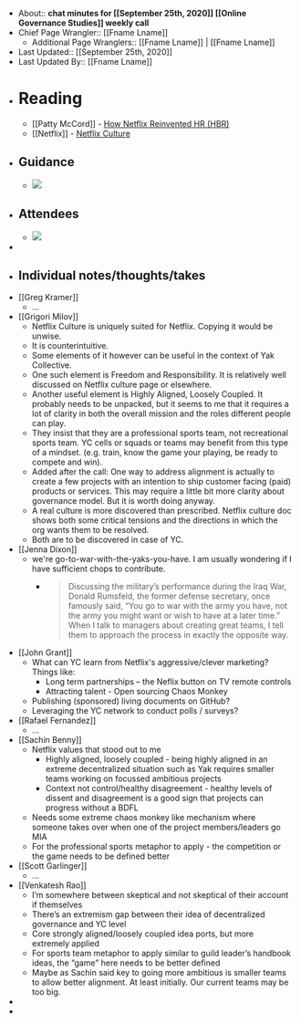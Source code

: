 - About:: __chat minutes for [[September 25th, 2020]] [[Online Governance Studies]] weekly call__
- Chief Page Wrangler:: [[Fname Lname]]
    - Additional Page Wranglers:: [[Fname Lname]] | [[Fname Lname]] 
- Last Updated:: [[September 25th, 2020]]
- Last Updated By:: [[Fname Lname]]
- # Reading
    - [[Patty McCord]] - [How Netflix Reinvented HR (HBR)](https://hbr.org/2014/01/how-netflix-reinvented-hr)
    - [[Netflix]] - [Netflix Culture](https://jobs.netflix.com/culture)
- ## Guidance
    - ![](https://firebasestorage.googleapis.com/v0/b/firescript-577a2.appspot.com/o/imgs%2Fapp%2FArtOfGig%2FxyH-t-TTAZ.png?alt=media&token=0359b7ac-b063-413a-b771-49f39ac089f7)
- ## Attendees
    - ![](https://firebasestorage.googleapis.com/v0/b/firescript-577a2.appspot.com/o/imgs%2Fapp%2FArtOfGig%2FmOoy5Trh29.png?alt=media&token=8ff4c626-a89e-4722-a387-35544dc53dad)
- 
- ## Individual notes/thoughts/takes
- [[Greg Kramer]]
    - ...
- [[Grigori Milov]]
    - Netflix Culture is uniquely suited for Netflix. Copying it would be unwise.
    - It is counterintuitive.
    - Some elements of it however can be useful in the context of Yak Collective.
    - One such element is Freedom and Responsibility. It is relatively well discussed on Netflix culture page or elsewhere.
    - Another useful element is Highly Aligned, Loosely Coupled. It probably needs to be unpacked, but it seems to me that it requires a lot of clarity in both the overall mission and the roles different people can play.
    - They insist that they are a professional sports team, not recreational sports team. YC cells or squads or teams may benefit from this type of a mindset. (e.g. train, know the game your playing, be ready to compete and win).
    - Added after the call: One way to address alignment is actually to create a few projects with an intention to ship customer facing (paid) products or services. This may require a little bit more clarity about governance model. But it is worth doing anyway.
    - A real culture is more discovered than prescribed. Netflix culture doc shows both some critical tensions and the directions in which the org wants them to be resolved. 
    - Both are to be discovered in case of YC. 
- [[Jenna Dixon]]
    - we're go-to-war-with-the-yaks-you-have. I am usually wondering if I have sufficient chops to contribute.
        - > Discussing the military’s performance during the Iraq War, Donald Rumsfeld, the former defense secretary, once famously said, “You go to war with the army you have, not the army you might want or wish to have at a later time.” When I talk to managers about creating great teams, I tell them to approach the process in exactly the opposite way.
- [[John Grant]]
    - What can YC learn from Netflix's aggressive/clever marketing?
Things like:
        - Long term partnerships – the Neflix button on TV remote controls
        - Attracting talent - Open sourcing Chaos Monkey
    - Publishing (sponsored) living documents on GitHub?
    - Leveraging the YC network to conduct polls / surveys?
- [[Rafael Fernandez]]
    - ...
- [[Sachin Benny]]
    - Netflix values that stood out to me
        - Highly aligned, loosely coupled - being highly aligned in an extreme decentralized situation such as Yak requires smaller teams working on focussed ambitious projects 
        - Context not control/healthy disagreement - healthy levels of dissent and disagreement is a good sign that projects can progress without a BDFL
    - Needs some extreme chaos monkey like mechanism where someone takes over when one of the project members/leaders go MIA
    - For the professional sports metaphor to apply - the competition or the game needs to be defined better 
- [[Scott Garlinger]]
    - ...
- [[Venkatesh Rao]]
    - I’m somewhere between skeptical and not skeptical of their account if themselves
    - There’s an extremism gap between their idea of decentralized governance and YC level
    - Core strongly aligned/loosely coupled idea ports, but more extremely applied
    - For sports team metaphor to apply similar to guild leader’s handbook ideas, the “game” here needs to be better defined
    - Maybe as Sachin said key to going more ambitious is smaller teams to allow better alignment. At least initially. Our current teams may be too big.
- 
- 
